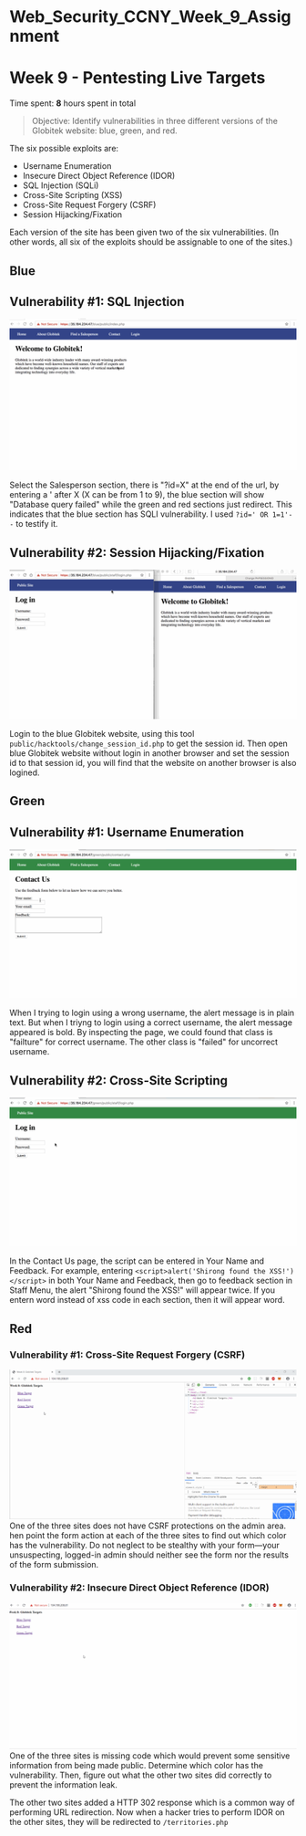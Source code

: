 # Web_Security_CCNY_Week_9_Assignment
# Week 9 - Pentesting Live Targets

Time spent: **8** hours spent in total

> Objective: Identify vulnerabilities in three different versions of the Globitek website: blue, green, and red.

The six possible exploits are:
* Username Enumeration
* Insecure Direct Object Reference (IDOR)
* SQL Injection (SQLi)
* Cross-Site Scripting (XSS)
* Cross-Site Request Forgery (CSRF)
* Session Hijacking/Fixation

Each version of the site has been given two of the six vulnerabilities. (In other words, all six of the exploits should be assignable to one of the sites.)

## Blue

## Vulnerability #1: SQL Injection

<img src='Blue_SQLi.gif' title='SQL Injection' width='' alt='' />

Select the Salesperson section, there is "?id=X" at the end of the url, by entering a ' after X (X can be from 1 to 9), the blue section will show "Database query failed" while the green and red sections just redirect. This indicates that the blue section has SQLI vulnerability. I used ```?id=' OR 1=1'--``` to testify it.



## Vulnerability #2: Session Hijacking/Fixation

<img src='Blue_Hijack.gif' title='Session Hijacking/Fixation' width='' alt='' />

Login to the blue Globitek website, using this tool ```public/hacktools/change_session_id.php``` to get the session id. Then open blue Globitek website without login in another browser and set the session id to that session id, you will find that the website on another browser is also logined.

## Green

## Vulnerability #1: Username Enumeration

<img src='Green_Enum.gif' title='Session Hijacking/Fixation' width='' alt='' />

When I trying to login using a wrong username, the alert message is in plain text. But when I triyng to login using a correct username, the alert message appeared is bold. By inspecting the page, we could found that class is "failture" for correct username. The other class is "failed" for uncorrect username.


## Vulnerability #2: Cross-Site Scripting

<img src='Green_XSS.gif' title='Cross-Site Scripting' width='' alt='' />

In the Contact Us page, the script can be entered in Your Name and Feedback. For example, entering ```<script>alert('Shirong found the XSS!')</script>``` in both Your Name and Feedback, then go to feedback section in Staff Menu, the alert "Shirong found the XSS!" will appear twice. If you entern word instead of xss code in each section, then it will appear word. 

## Red

### Vulnerability #1: Cross-Site Request Forgery (CSRF)
![](Red_CSRF.gif)
One of the three sites does not have CSRF protections on the admin area. hen point the form action at each of the three sites to find out which color has the vulnerability. Do not neglect to be stealthy with your form—your unsuspecting, logged-in admin should neither see the form nor the results of the form submission.

### Vulnerability #2: Insecure Direct Object Reference (IDOR)
![](Red_IDOR.gif)
One of the three sites is missing code which would prevent some sensitive information from being made public. Determine which color has the vulnerability. Then, figure out what the other two sites did correctly to prevent the information leak.

The other two sites added a HTTP 302 response which is a common way of performing URL redirection. Now when a hacker tries to perform IDOR on the other sites, they will be redirected to ```/territories.php```

